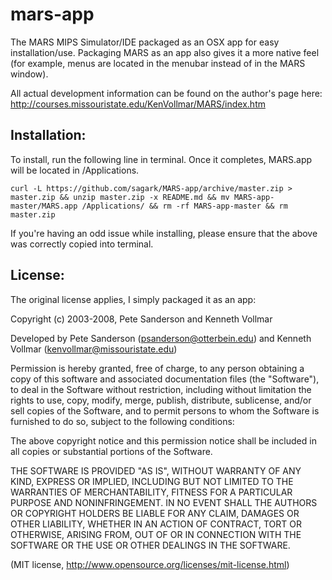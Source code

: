 mars-app
========

The MARS MIPS Simulator/IDE packaged as an OSX app for easy installation/use. 
Packaging MARS as an app also gives it a more native feel 
(for example, menus are located in the menubar instead of in the MARS window).

All actual development information can be found on the author's page here: 
http://courses.missouristate.edu/KenVollmar/MARS/index.htm 

Installation:
-------------

To install, run the following line in terminal. Once it completes, MARS.app will be 
located in /Applications.

    curl -L https://github.com/sagark/MARS-app/archive/master.zip > master.zip && unzip master.zip -x README.md && mv MARS-app-master/MARS.app /Applications/ && rm -rf MARS-app-master && rm master.zip

If you're having an odd issue while installing, please ensure that the above was
correctly copied into terminal.

License: 
--------

The original license applies, I simply packaged it as an app:

Copyright (c) 2003-2008, Pete Sanderson and Kenneth Vollmar

Developed by Pete Sanderson (psanderson@otterbein.edu)
and Kenneth Vollmar (kenvollmar@missouristate.edu)

Permission is hereby granted, free of charge, to any person obtaining 
a copy of this software and associated documentation files (the 
"Software"), to deal in the Software without restriction, including 
without limitation the rights to use, copy, modify, merge, publish, 
distribute, sublicense, and/or sell copies of the Software, and to 
permit persons to whom the Software is furnished to do so, subject 
to the following conditions:

The above copyright notice and this permission notice shall be 
included in all copies or substantial portions of the Software.

THE SOFTWARE IS PROVIDED "AS IS", WITHOUT WARRANTY OF ANY KIND, 
EXPRESS OR IMPLIED, INCLUDING BUT NOT LIMITED TO THE WARRANTIES OF 
MERCHANTABILITY, FITNESS FOR A PARTICULAR PURPOSE AND NONINFRINGEMENT. 
IN NO EVENT SHALL THE AUTHORS OR COPYRIGHT HOLDERS BE LIABLE FOR 
ANY CLAIM, DAMAGES OR OTHER LIABILITY, WHETHER IN AN ACTION OF 
CONTRACT, TORT OR OTHERWISE, ARISING FROM, OUT OF OR IN CONNECTION 
WITH THE SOFTWARE OR THE USE OR OTHER DEALINGS IN THE SOFTWARE.

(MIT license, http://www.opensource.org/licenses/mit-license.html)
